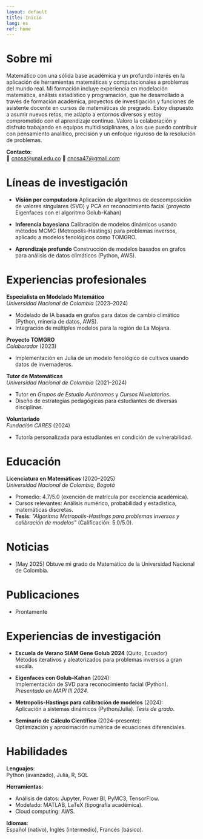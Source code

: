 ```yaml
---
layout: default
title: Inicio
lang: es
ref: home
---
```


# Sobre mi

Matemático con una sólida base académica y un profundo interés en la aplicación de herramientas matemáticas y computacionales a problemas del mundo real. Mi formación incluye experiencia en modelación matemática, análisis estadístico y programación, que he desarrollado a través de formación académica, proyectos de investigación y funciones de asistente docente en cursos de matemáticas de pregrado. Estoy dispuesto a asumir nuevos retos, me adapto a entornos diversos y estoy comprometido con el aprendizaje continuo. Valoro la colaboración y disfruto trabajando en equipos multidisciplinares, a los que puedo contribuir con pensamiento analítico, precisión y un enfoque riguroso de la resolución de problemas.

**Contacto**:    
📧 cnosa@unal.edu.co
📧 cnosa47@gmail.com


# Líneas de investigación

- **Visión por computadora**
    Aplicación de algoritmos de descomposición de valores singulares (SVD) y PCA en reconocimiento facial (proyecto Eigenfaces con el algoritmo Golub-Kahan)

- **Inferencia bayesiana**
    Calibración de modelos dinámicos usando métodos MCMC (Metropolis-Hastings) para problemas inversos, aplicado a modelos fenológicos como TOMGRO.

- **Aprendizaje profundo**
    Construcción de modelos basados en grafos para análisis de datos climáticos (Python, AWS).

# Experiencias profesionales

**Especialista en Modelado Matemático**  
*Universidad Nacional de Colombia* (2023–2024)  
- Modelado de IA basada en grafos para datos de cambio climático (Python, minería de datos, AWS).  
- Integración de múltiples modelos para la región de La Mojana.  

**Proyecto TOMGRO**  
*Colaborador* (2023)  
- Implementación en Julia de un modelo fenológico de cultivos usando datos de invernaderos.  

**Tutor de Matemáticas**  
*Universidad Nacional de Colombia* (2021–2024)  
- Tutor en *Grupos de Estudio Autónomos* y *Cursos Nivelatorios*.  
- Diseño de estrategias pedagógicas para estudiantes de diversas disciplinas.  

**Voluntariado**  
*Fundación CARES* (2024)  
- Tutoría personalizada para estudiantes en condición de vulnerabilidad.  


# Educación 

**Licenciatura en Matemáticas** (2020–2025)  
*Universidad Nacional de Colombia, Bogotá*  
- Promedio: 4.7/5.0 (exención de matrícula por excelencia académica).  
- Cursos relevantes: Análisis numérico, probabilidad y estadística, matemáticas discretas.  
- **Tesis**: *"Algoritmo Metropolis-Hastings para problemas inversos y calibración de modelos"* (Calificación: 5.0/5.0).

# Noticias
- [May 2025] Obtuve mi grado de Matemático de la Universidad Nacional de Colombia.

# Publicaciones

- Prontamente


# Experiencias de investigación

- **Escuela de Verano SIAM Gene Golub 2024** (Quito, Ecuador)  
 Métodos iterativos y aleatorizados para problemas inversos a gran escala.  

- **Eigenfaces con Golub-Kahan** (2024):  
  Implementación de SVD para reconocimiento facial (Python). *Presentado en MAPI III 2024*.  

- **Metropolis-Hastings para calibración de modelos** (2024):  
  Aplicación a sistemas dinámicos (Python/Julia). *Tesis de grado*.  

- **Seminario de Cálculo Científico** (2024–presente):  
  Optimización y aproximación numérica de ecuaciones diferenciales. 





# Habilidades 

**Lenguajes**:  
Python (avanzado), Julia, R, SQL  

**Herramientas**:  
- Análisis de datos: Jupyter, Power BI, PyMC3, TensorFlow.  
- Modelado: MATLAB, LaTeX (tipografía académica).  
- Cloud computing: AWS.  

**Idiomas**:  
Español (nativo), Inglés (intermedio), Francés (básico). 